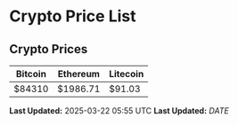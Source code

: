 # Crypto Price List

## Crypto Prices
| Bitcoin | Ethereum | Litecoin |
| ------- | -------- | -------- |
| $84310 | $1986.71 | $91.03 |
**Last Updated:** 2025-03-22 05:55 UTC
**Last Updated:** $DATE$
